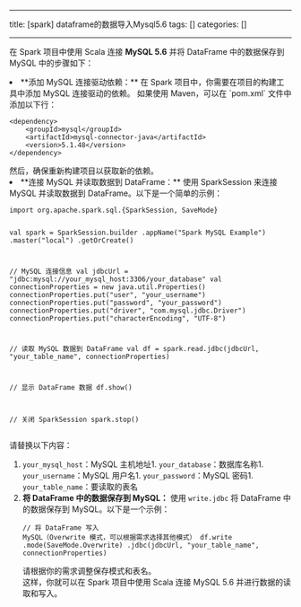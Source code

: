 
--- 
title:  [spark] dataframe的数据导入Mysql5.6 
tags: []
categories: [] 

---
在 Spark 项目中使用 Scala 连接 **MySQL 5.6** 并将 DataFrame 中的数据保存到 MySQL 中的步骤如下：
<li> **添加 MySQL 连接驱动依赖：** 在 Spark 项目中，你需要在项目的构建工具中添加 MySQL 连接驱动的依赖。 如果使用 Maven，可以在 `pom.xml` 文件中添加以下行： <pre><code class="prism language-xml">&lt;dependency&gt;
    &lt;groupId&gt;mysql&lt;/groupId&gt;
    &lt;artifactId&gt;mysql-connector-java&lt;/artifactId&gt;
    &lt;version&gt;5.1.48&lt;/version&gt;
&lt;/dependency&gt;
</code></pre> 然后，确保重新构建项目以获取新的依赖。 </li><li> **连接 MySQL 并读取数据到 DataFrame：** 使用 SparkSession 来连接 MySQL 并读取数据到 DataFrame。以下是一个简单的示例： <pre><code class="prism language-scala">import org.apache.spark.sql.{<!-- -->SparkSession, SaveMode}

val spark = SparkSession.builder
  .appName("Spark MySQL Example")
  .master("local")
  .getOrCreate()

// MySQL 连接信息
val jdbcUrl = "jdbc:mysql://your_mysql_host:3306/your_database"
val connectionProperties = new java.util.Properties()
connectionProperties.put("user", "your_username")
connectionProperties.put("password", "your_password")
connectionProperties.put("driver", "com.mysql.jdbc.Driver")
connectionProperties.put("characterEncoding", "UTF-8")


// 读取 MySQL 数据到 DataFrame
val df = spark.read.jdbc(jdbcUrl, "your_table_name", connectionProperties)

// 显示 DataFrame 数据
df.show()

// 关闭 SparkSession
spark.stop()
</code></pre> 请替换以下内容： 
  1. `your_mysql_host`：MySQL 主机地址1. `your_database`：数据库名称1. `your_username`：MySQL 用户名1. `your_password`：MySQL 密码1. `your_table_name`：要读取的表名 </li><li> **将 DataFrame 中的数据保存到 MySQL：** 使用 `write.jdbc` 将 DataFrame 中的数据保存到 MySQL。以下是一个示例： <pre><code class="prism language-scala">// 将 DataFrame 写入 MySQL（Overwrite 模式，可以根据需求选择其他模式）
df.write
  .mode(SaveMode.Overwrite)
  .jdbc(jdbcUrl, "your_table_name", connectionProperties)
</code></pre> 请根据你的需求调整保存模式和表名。 </li>
这样，你就可以在 Spark 项目中使用 Scala 连接 MySQL 5.6 并进行数据的读取和写入。
